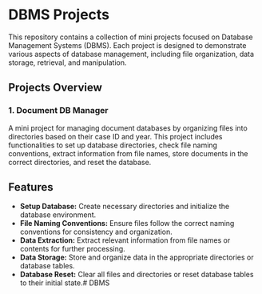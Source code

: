 # DBMS Projects

This repository contains a collection of mini projects focused on Database Management Systems (DBMS). Each project is designed to demonstrate various aspects of database management, including file organization, data storage, retrieval, and manipulation.

## Projects Overview

### 1. Document DB Manager
A mini project for managing document databases by organizing files into directories based on their case ID and year. This project includes functionalities to set up database directories, check file naming conventions, extract information from file names, store documents in the correct directories, and reset the database.

## Features

- **Setup Database:** Create necessary directories and initialize the database environment.
- **File Naming Conventions:** Ensure files follow the correct naming conventions for consistency and organization.
- **Data Extraction:** Extract relevant information from file names or contents for further processing.
- **Data Storage:** Store and organize data in the appropriate directories or database tables.
- **Database Reset:** Clear all files and directories or reset database tables to their initial state.# DBMS
